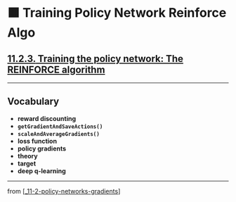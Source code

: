 # 🟧 Training Policy Network Reinforce Algo

## [**11.2.3.** Training the policy network: The REINFORCE algorithm](https://livebook.manning.com/book/deep-learning-with-javascript/chapter-11/58)

---

## **Vocabulary**

- **reward discounting**
- **`getGradientAndSaveActions()`**
- **`scaleAndAverageGradients()`**
- **loss function**
- **policy gradients**
- **theory**
- **target**
- **deep q-learning**

---
from [[_11-2-policy-networks-gradients]]

[//begin]: # "Autogenerated link references for markdown compatibility"
[_11-2-policy-networks-gradients]: _11-2-policy-networks-gradients.md "🟧 Policy Networks Gradients"
[//end]: # "Autogenerated link references"
